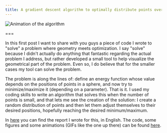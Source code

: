 ```yaml
---
title: A gradient descent algorithm to optimally distribute points over a sphere
---
```


![Animation of the algorithm](./n6s-2.gif)

===

In this first post I want to share with you guys a piece of code I wrote to "solve" a problem where geometry meets optimization. I say "solve" because I didn't actually do anything that fantastic regarding the actual problem I address, but rather developed a small tool to help visualize the geometrical part of the problem. Even so, I do believe that for the smaller cases my tool can solve the problem.

The problem is along the lines of: define an energy function whose value depends on the positions of points in a sphere, and now try to minimize/maximize it (depending on a parameter). That is it. I used my coding skills to write an algorithm that solves this when the number of points is small, and that lets me see the creation of the solution: I create a random distribution of points and then let them adjust themselves to their desired positions, hopefully reaching the desired minimum/maximum.

In [here](https://drive.google.com/file/d/0ByBeLS6ciLYVVTdjTHdVTVF5dWc/view?usp=sharing) you can find the report I wrote for this, in English. The code, some figures and some animations (GIFs like the one up there) can be found [here](https://drive.google.com/file/d/0ByBeLS6ciLYVTjlZRTVRT1NZWGc/view?usp=sharing).
